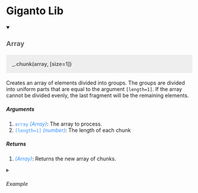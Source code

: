 # Giganto Lib

<details open>
<summary>
  <h3 style="font-size:18px; font-weight:bold; color:#5f5f5f;">Array</h3>
</summary>

  <h4 style="padding:16px; background:#eee; color:#5f5f5f;">_.chunk(array, [size=1])</h4>
  <p>Creates an array of elements divided into groups. The groups are divided into uniform parts that are equal to the argument <code>[length=1]</code>. If the array cannot be divided evenly, the last fragment will be the remaining elements.</p>

  <h5>Arguments</h5>
  <ol>
    <li><code style="color:#3492ff;">array</code> <em style="color:#3492ff;">(Array)</em>: The array to process.</li>
    <li><code style="color:#3492ff;">[length=1]</code> <em style="color:#3492ff;">(number)</em>: The length of each chunk</li>
  </ol>
  <h5>Returns</h5>
    <ol>
    <li><em style="color:#3492ff;">(Array)</em>: Returns the new array of chunks.</li>
  </ol>

  <details>
  <summary style="font-size:14px; font-weight:bold; color:#5f5f5f;"><h5>Example</h5></summary>
  <p>
    <pre>_.chunk(['a', 'b', 'c', 'd'], 2);
<em>// => [['a', 'b'], ['c', 'd']]</em><br />

\_.chunk(['a', 'b', 'c', 'd'], 3);
<em>// => [['a', 'b', 'c'], ['d']]</em></pre>

  </p>

  <pre><span class="pl-kos">&lt;</span><span class="pl-ent">script</span> <span class="pl-c1">src</span>="<span class="pl-s">lodash.js</span>"<span class="pl-kos">&gt;</span><span class="pl-kos">&lt;/</span><span class="pl-ent">script</span><span class="pl-kos">&gt;</span></pre>
  </details>
</details>
